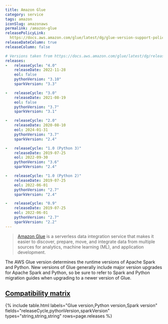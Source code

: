 ```yaml
---
title: Amazon Glue
category: service
tags: amazon
iconSlug: amazonaws
permalink: /amazon-glue
releasePolicyLink:
  https://docs.aws.amazon.com/glue/latest/dg/glue-version-support-policy.html
releaseDateColumn: true
releaseColumn: false

# Versions taken from https://docs.aws.amazon.com/glue/latest/dg/release-notes.html
releases:
-   releaseCycle: "4.0"
    releaseDate: 2022-11-28
    eol: false
    pythonVersion: "3.10"
    sparkVersion: "3.3"

-   releaseCycle: "3.0"
    releaseDate: 2021-08-19
    eol: false
    pythonVersion: "3.7"
    sparkVersion: "3.1"

-   releaseCycle: "2.0"
    releaseDate: 2020-08-10
    eol: 2024-01-31
    pythonVersion: "3.7"
    sparkVersion: "2.4"

-   releaseCycle: "1.0 (Python 3)"
    releaseDate: 2019-07-25
    eol: 2022-09-30
    pythonVersion: "3.6"
    sparkVersion: "2.4"

-   releaseCycle: "1.0 (Python 2)"
    releaseDate: 2019-07-25
    eol: 2022-06-01
    pythonVersion: "2.7"
    sparkVersion: "2.4"

-   releaseCycle: "0.9"
    releaseDate: 2019-07-25
    eol: 2022-06-01
    pythonVersion: "2.7"
    sparkVersion: "2.2"
---
```


> [Amazon Glue](https://aws.amazon.com/glue/) is a serverless data integration service that makes
> it easier to discover, prepare, move, and integrate data from multiple sources for analytics,
> machine learning (ML), and application development.

The AWS Glue version determines the runtime versions of Apache Spark and Python. New versions of
Glue generally include major version upgrades for Apache Spark and Python, so be sure to refer to
Spark and Python migration guides when upgrading to a newer version of Glue.

## [Compatibility matrix](https://docs.aws.amazon.com/glue/latest/dg/release-notes.html)

{% include table.html
labels="Glue version,Python version,Spark version"
fields="releaseCycle,pythonVersion,sparkVersion"
types="string,string,string"
rows=page.releases %}

